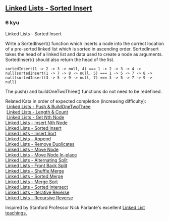 <h2><a href=https://www.codewars.com/kata/55cc33e97259667a08000044/train/javascript target="_blank">Linked Lists - Sorted Insert</a></h2><h3>6 kyu</h3><p>Linked Lists - Sorted Insert</p><p>Write a SortedInsert() function which inserts a node into the correct location of a pre-sorted linked list which is sorted in ascending order. SortedInsert takes the head of a linked list and data used to create a node as arguments. SortedInsert() should also return the head of the list.</p><pre><code class="language-javascript"><span class="cm-variable">sortedInsert</span>(<span class="cm-number">1</span> <span class="cm-operator">-</span><span class="cm-operator">&gt;</span> <span class="cm-number">2</span> <span class="cm-operator">-</span><span class="cm-operator">&gt;</span> <span class="cm-number">3</span> <span class="cm-operator">-</span><span class="cm-operator">&gt;</span> <span class="cm-atom">null</span>, <span class="cm-number">4</span>) <span class="cm-operator">===</span> <span class="cm-number">1</span> <span class="cm-operator">-</span><span class="cm-operator">&gt;</span> <span class="cm-number">2</span> <span class="cm-operator">-</span><span class="cm-operator">&gt;</span> <span class="cm-number">3</span> <span class="cm-operator">-</span><span class="cm-operator">&gt;</span> <span class="cm-number">4</span> <span class="cm-operator">-</span><span class="cm-operator">&gt;</span> <span class="cm-atom">null</span>)<span class="cm-variable">sortedInsert</span>(<span class="cm-number">1</span> <span class="cm-operator">-</span><span class="cm-operator">&gt;</span> <span class="cm-number">7</span> <span class="cm-operator">-</span><span class="cm-operator">&gt;</span> <span class="cm-number">8</span> <span class="cm-operator">-</span><span class="cm-operator">&gt;</span> <span class="cm-atom">null</span>, <span class="cm-number">5</span>) <span class="cm-operator">===</span> <span class="cm-number">1</span> <span class="cm-operator">-</span><span class="cm-operator">&gt;</span> <span class="cm-number">5</span> <span class="cm-operator">-</span><span class="cm-operator">&gt;</span> <span class="cm-number">7</span> <span class="cm-operator">-</span><span class="cm-operator">&gt;</span> <span class="cm-number">8</span> <span class="cm-operator">-</span><span class="cm-operator">&gt;</span> <span class="cm-atom">null</span>)<span class="cm-variable">sortedInsert</span>(<span class="cm-number">3</span> <span class="cm-operator">-</span><span class="cm-operator">&gt;</span> <span class="cm-number">5</span> <span class="cm-operator">-</span><span class="cm-operator">&gt;</span> <span class="cm-number">9</span> <span class="cm-operator">-</span><span class="cm-operator">&gt;</span> <span class="cm-atom">null</span>, <span class="cm-number">7</span>) <span class="cm-operator">===</span> <span class="cm-number">3</span> <span class="cm-operator">-</span><span class="cm-operator">&gt;</span> <span class="cm-number">5</span> <span class="cm-operator">-</span><span class="cm-operator">&gt;</span> <span class="cm-number">7</span> <span class="cm-operator">-</span><span class="cm-operator">&gt;</span> <span class="cm-number">9</span> <span class="cm-operator">-</span><span class="cm-operator">&gt;</span> <span class="cm-atom">null</span>)</code></pre><pre style="display: none;"><code class="language-coffeescript"><span class="cm-variable">sortedInsert</span><span class="cm-punctuation">(</span><span class="cm-number">1</span> <span class="cm-operator">-&gt;</span> <span class="cm-number">2</span> <span class="cm-operator">-&gt;</span> <span class="cm-number">3</span> <span class="cm-operator">-&gt;</span> <span class="cm-atom">null</span><span class="cm-punctuation">,</span> <span class="cm-number">4</span><span class="cm-punctuation">)</span> <span class="cm-operator">==</span><span class="cm-punctuation">=</span> <span class="cm-number">1</span> <span class="cm-operator">-&gt;</span> <span class="cm-number">2</span> <span class="cm-operator">-&gt;</span> <span class="cm-number">3</span> <span class="cm-operator">-&gt;</span> <span class="cm-number">4</span> <span class="cm-operator">-&gt;</span> <span class="cm-atom">null</span><span class="cm-punctuation">)</span><span class="cm-variable">sortedInsert</span><span class="cm-punctuation">(</span><span class="cm-number">1</span> <span class="cm-operator">-&gt;</span> <span class="cm-number">7</span> <span class="cm-operator">-&gt;</span> <span class="cm-number">8</span> <span class="cm-operator">-&gt;</span> <span class="cm-atom">null</span><span class="cm-punctuation">,</span> <span class="cm-number">5</span><span class="cm-punctuation">)</span> <span class="cm-operator">==</span><span class="cm-punctuation">=</span> <span class="cm-number">1</span> <span class="cm-operator">-&gt;</span> <span class="cm-number">5</span> <span class="cm-operator">-&gt;</span> <span class="cm-number">7</span> <span class="cm-operator">-&gt;</span> <span class="cm-number">8</span> <span class="cm-operator">-&gt;</span> <span class="cm-atom">null</span><span class="cm-punctuation">)</span><span class="cm-variable">sortedInsert</span><span class="cm-punctuation">(</span><span class="cm-number">3</span> <span class="cm-operator">-&gt;</span> <span class="cm-number">5</span> <span class="cm-operator">-&gt;</span> <span class="cm-number">9</span> <span class="cm-operator">-&gt;</span> <span class="cm-atom">null</span><span class="cm-punctuation">,</span> <span class="cm-number">7</span><span class="cm-punctuation">)</span> <span class="cm-operator">==</span><span class="cm-punctuation">=</span> <span class="cm-number">3</span> <span class="cm-operator">-&gt;</span> <span class="cm-number">5</span> <span class="cm-operator">-&gt;</span> <span class="cm-number">7</span> <span class="cm-operator">-&gt;</span> <span class="cm-number">9</span> <span class="cm-operator">-&gt;</span> <span class="cm-atom">null</span><span class="cm-punctuation">)</span></code></pre><p>The push() and buildOneTwoThree() functions do not need to be redefined.</p><p>Related Kata in order of expected completion (increasing difficulty):<br>&nbsp;<a href="http://www.codewars.com/kata/linked-lists-push-and-buildonetwothree" data-turbolinks="false" target="_blank">Linked Lists - Push &amp; BuildOneTwoThree</a><br>&nbsp;<a href="http://www.codewars.com/kata/linked-lists-length-and-count" data-turbolinks="false" target="_blank">Linked Lists - Length &amp; Count</a><br>&nbsp;<a href="http://www.codewars.com/kata/linked-lists-get-nth-node" data-turbolinks="false" target="_blank">Linked Lists - Get Nth Node</a><br><a href="http://www.codewars.com/kata/linked-lists-insert-nth-node" data-turbolinks="false" target="_blank">Linked Lists - Insert Nth Node</a><br><a href="http://www.codewars.com/kata/linked-lists-sorted-insert" data-turbolinks="false" target="_blank">Linked Lists - Sorted Insert</a><br><a href="http://www.codewars.com/kata/linked-lists-insert-sort" data-turbolinks="false" target="_blank">Linked Lists - Insert Sort</a><br><a href="http://www.codewars.com/kata/linked-lists-append" data-turbolinks="false" target="_blank">Linked Lists - Append</a><br><a href="http://www.codewars.com/kata/linked-lists-remove-duplicates" data-turbolinks="false" target="_blank">Linked Lists - Remove Duplicates</a><br><a href="http://www.codewars.com/kata/linked-lists-move-node" data-turbolinks="false" target="_blank">Linked Lists - Move Node</a><br><a href="http://www.codewars.com/kata/linked-lists-move-node-in-place" data-turbolinks="false" target="_blank">Linked Lists - Move Node In-place</a><br><a href="http://www.codewars.com/kata/linked-lists-alternating-split" data-turbolinks="false" target="_blank">Linked Lists - Alternating Split</a><br><a href="http://www.codewars.com/kata/linked-lists-front-back-split" data-turbolinks="false" target="_blank">Linked Lists - Front Back Split</a><br><a href="http://www.codewars.com/kata/linked-lists-shuffle-merge" data-turbolinks="false" target="_blank">Linked Lists - Shuffle Merge</a><br><a href="http://www.codewars.com/kata/linked-lists-sorted-merge" data-turbolinks="false" target="_blank">Linked Lists - Sorted Merge</a><br><a href="http://www.codewars.com/kata/linked-lists-merge-sort" data-turbolinks="false" target="_blank">Linked Lists - Merge Sort</a><br><a href="http://www.codewars.com/kata/linked-lists-sorted-intersect" data-turbolinks="false" target="_blank">Linked Lists - Sorted Intersect</a><br><a href="http://www.codewars.com/kata/linked-lists-iterative-reverse" data-turbolinks="false" target="_blank">Linked Lists - Iterative Reverse</a><br><a href="http://www.codewars.com/kata/linked-lists-recursive-reverse" data-turbolinks="false" target="_blank">Linked Lists - Recursive Reverse</a><br></p><p>Inspired by Stanford Professor Nick Parlante's excellent <a href="http://cslibrary.stanford.edu/103/LinkedListBasics.pdf" data-turbolinks="false" target="_blank">Linked List teachings.</a></p>